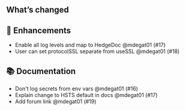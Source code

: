 ## What’s changed
## 🚀 Enhancements

- Enable all log levels and map to HedgeDoc @mdegat01 (#17)
- User can set protocolSSL separate from useSSL @mdegat01 (#18)

## 📚 Documentation

- Don't log secrets from env vars @mdegat01 (#16)
- Explain change to HSTS default in docs @mdegat01 (#17)
- Add forum link @mdegat01 (#19)
